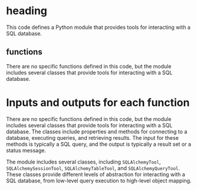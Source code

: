 # heading
This code defines a Python module that provides tools for interacting with a SQL database.

## functions
There are no specific functions defined in this code, but the module includes several classes that provide tools for interacting with a SQL database.

# Inputs and outputs for each function
There are no specific functions defined in this code, but the module includes several classes that provide tools for interacting with a SQL database. The classes include properties and methods for connecting to a database, executing queries, and retrieving results. The input for these methods is typically a SQL query, and the output is typically a result set or a status message.

The module includes several classes, including `SQLAlchemyTool`, `SQLAlchemySessionTool`, `SQLAlchemyTableTool`, and `SQLAlchemyQueryTool`. These classes provide different levels of abstraction for interacting with a SQL database, from low-level query execution to high-level object mapping.


